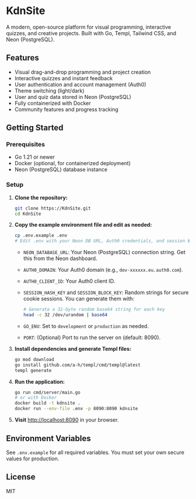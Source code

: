 # KdnSite

A modern, open-source platform for visual programming, interactive quizzes, and creative projects. Built with Go, Templ, Tailwind CSS, and Neon (PostgreSQL).

## Features

- Visual drag-and-drop programming and project creation
- Interactive quizzes and instant feedback
- User authentication and account management (Auth0)
- Theme switching (light/dark)
- User and quiz data stored in Neon (PostgreSQL)
- Fully containerized with Docker
- Community features and progress tracking

## Getting Started

### Prerequisites

- Go 1.21 or newer
- Docker (optional, for containerized deployment)
- Neon (PostgreSQL) database instance

### Setup

1. **Clone the repository:**

   ```sh
   git clone https://KdnSite.git
   cd KdnSite
   ```

2. **Copy the example environment file and edit as needed:**

   ```sh
   cp .env.example .env
   # Edit .env with your Neon DB URL, Auth0 credentials, and session keys
   ```

   - `NEON_DATABASE_URL`: Your Neon (PostgreSQL) connection string. Get this from the Neon dashboard.
   - `AUTH0_DOMAIN`: Your Auth0 domain (e.g., `dev-xxxxxx.eu.auth0.com`).
   - `AUTH0_CLIENT_ID`: Your Auth0 client ID.
   - `SESSION_HASH_KEY` and `SESSION_BLOCK_KEY`: Random strings for secure cookie sessions. You can generate them with:

     ```sh
     # Generate a 32-byte random base64 string for each key
     head -c 32 /dev/urandom | base64
     ```

   - `GO_ENV`: Set to `development` or `production` as needed.
   - `PORT`: (Optional) Port to run the server on (default: 8090).

3. **Install dependencies and generate Templ files:**

   ```sh
   go mod download
   go install github.com/a-h/templ/cmd/templ@latest
   templ generate
   ```

4. **Run the application:**

   ```sh
   go run cmd/server/main.go
   # or with Docker
   docker build -t kdnsite .
   docker run --env-file .env -p 8090:8090 kdnsite
   ```

5. **Visit** [http://localhost:8090](http://localhost:8090) in your browser.

## Environment Variables

See `.env.example` for all required variables. You must set your own secure values for production.

## License

MIT
